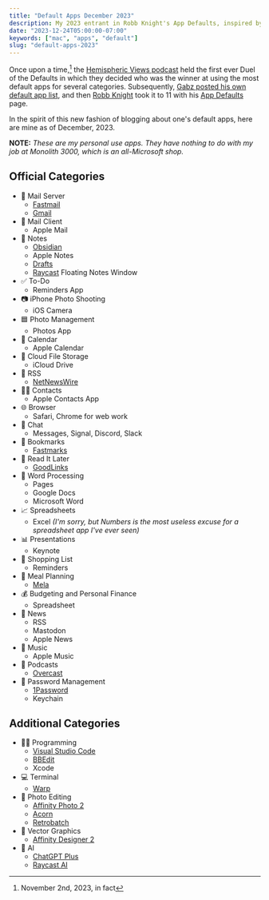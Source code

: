 ```yaml
---
title: "Default Apps December 2023"
description: My 2023 entrant in Robb Knight's App Defaults, inspired by Hemispheric Views 097 Duel of the Defaults.
date: "2023-12-24T05:00:00-07:00"
keywords: ["mac", "apps", "default"]
slug: "default-apps-2023"
---
```


Once upon a time,[^1] the [Hemispheric Views podcast](https://hemisphericviews.com) held the first ever Duel of the Defaults in which they decided who was the winner at using the most default apps for several categories. Subsequently, [Gabz posted his own default app list](https://gabz.blog/2023/11/03/my-defaults.html), and then [Robb Knight](https://rknight.me) took it to 11 with his [App Defaults](https://defaults.rknight.me) page.

In the spirit of this new fashion of blogging about one's default apps, here are mine as of December, 2023.

**NOTE:** _These are my personal use apps. They have nothing to do with my job at Monolith 3000, which is an all-Microsoft shop._

## Official Categories

- 📮 Mail Server
  - [Fastmail](https://fastmail.com)
  - [Gmail](https://mail.google.com/)
- 📨 Mail Client
  - Apple Mail
- 📝 Notes
  - [Obsidian](https://obsidian.md)
  - Apple Notes
  - [Drafts](https://getdrafts.com)
  - [Raycast](https://www.raycast.com) Floating Notes Window
- ✅ To-Do
  - Reminders App
- 📷 iPhone Photo Shooting
  - iOS Camera
- 🟦 Photo Management
  - Photos App
- 📅 Calendar
  - Apple Calendar
- 📂 Cloud File Storage
  - iCloud Drive
- 📖 RSS
  - [NetNewsWire](https://netnewswire.com)
- 👩‍🦲 Contacts
  - Apple Contacts App
- 🌐 Browser
  - Safari, Chrome for web work
- 💬 Chat
  - Messages, Signal, Discord, Slack
- 🔖 Bookmarks
  - [Fastmarks](https://retina.studio/fastmarks/)
- 📑 Read It Later
  - [GoodLinks](https://goodlinks.app)
- 📜 Word Processing
  - Pages
  - Google Docs
  - Microsoft Word
- 📈 Spreadsheets
  - Excel *(I'm sorry, but Numbers is the most useless excuse for a spreadsheet app I've ever seen)*
- 📊 Presentations
  - Keynote
- 🛒 Shopping List
  - Reminders
- 🍴 Meal Planning
  - [Mela](https://mela.recipes)
- 💰 Budgeting and Personal Finance
  - Spreadsheet
- 📰 News
  - RSS
  - Mastodon
  - Apple News
- 🎵 Music
  - Apple Music
- 🎤 Podcasts
  - [Overcast](https://overcast.fm)
- 🔐 Password Management
  - [1Password](https://1password.com)
  - Keychain

## Additional Categories

- 🧑‍💻 Programming
  - [Visual Studio Code](https://code.visualstudio.com)
  - [BBEdit](https://www.barebones.com/products/bbedit/)
  - Xcode
- 💻 Terminal
  - [Warp](https://www.warp.dev)
- 📸 Photo Editing
  - [Affinity Photo 2](https://affinity.serif.com/en-us/photo/)
  - [Acorn](https://flyingmeat.com/acorn/)
  - [Retrobatch](https://flyingmeat.com/retrobatch/)
- 🔷 Vector Graphics
  - [Affinity Designer 2](https://affinity.serif.com/en-us/designer/)
- 🧠 AI
  - [ChatGPT Plus](https://openai.com/blog/chatgpt-plus)
  - [Raycast AI](https://www.raycast.com/pro)

[^1]: November 2nd, 2023, in fact

